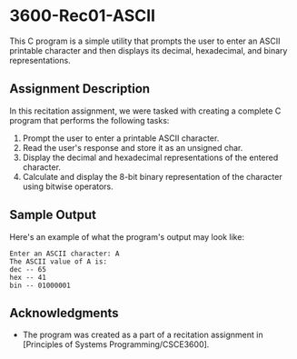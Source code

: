 # 3600-Rec01-ASCII

This C program is a simple utility that prompts the user to enter an ASCII printable character and then displays its decimal, hexadecimal, and binary representations.

## Assignment Description

In this recitation assignment, we were tasked with creating a complete C program that performs the following tasks:

1. Prompt the user to enter a printable ASCII character.
2. Read the user's response and store it as an unsigned char.
3. Display the decimal and hexadecimal representations of the entered character.
4. Calculate and display the 8-bit binary representation of the character using bitwise operators.

## Sample Output

Here's an example of what the program's output may look like:

```
Enter an ASCII character: A
The ASCII value of A is:
dec -- 65
hex -- 41
bin -- 01000001
```

## Acknowledgments

- The program was created as a part of a recitation assignment in [Principles of Systems Programming/CSCE3600].

